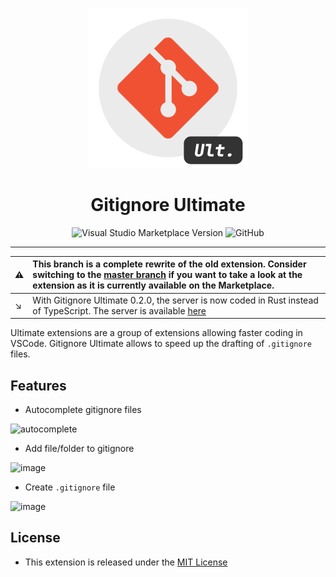 <p align="center">
    <img width="256" height="256" src="https://github.com/quentinguidee/gitignore-ultimate/raw/master/icon-1024.png" />
</p>
<h1 align="center">Gitignore Ultimate</h1>

<p align="center">
<a src="https://marketplace.visualstudio.com/items?itemName=quentinguidee.gitignore-ultimate&ssr=false#overview"><img alt="Visual Studio Marketplace Version" src="https://img.shields.io/visual-studio-marketplace/v/quentinguidee.gitignore-ultimate?style=for-the-badge&color=red&logo=visual-studio-code"></a>
<img alt="GitHub" src="https://img.shields.io/github/license/quentinguidee/gitignore-ultimate?style=for-the-badge&color=red&logo=open-source-initiative&logoColor=white">
</p>

---

| ⚠️   | This branch is a complete rewrite of the old extension. Consider switching to the [master branch](https://github.com/quentinguidee/gitignore-ultimate/tree/master) if you want to take a look at the extension as it is currently available on the Marketplace. |
| --- | :-------------------------------------------------------------------------------------------------------------------------------------------------------------------------------------------------------------------------------------------------------------- |
| ↘   | With Gitignore Ultimate 0.2.0, the server is now coded in Rust instead of TypeScript. The server is available [here](https://github.com/quentinguidee/gitignore-ultimate-server)                                                                                |

Ultimate extensions are a group of extensions allowing faster coding in VSCode. Gitignore Ultimate allows to speed up the drafting of `.gitignore` files.

## Features

- Autocomplete gitignore files

![autocomplete](https://user-images.githubusercontent.com/12123721/113505778-4bad6600-9541-11eb-9f3e-a64c63983b95.gif)

- Add file/folder to gitignore

<img width="274" alt="image" src="https://user-images.githubusercontent.com/12123721/113505947-266d2780-9542-11eb-9139-c9676746b594.png">

- Create `.gitignore` file

<img width="290" alt="image" src="https://user-images.githubusercontent.com/12123721/113505935-148b8480-9542-11eb-9c27-2862e5af6092.png">

## License

- This extension is released under the [MIT License](./LICENSE.md)
